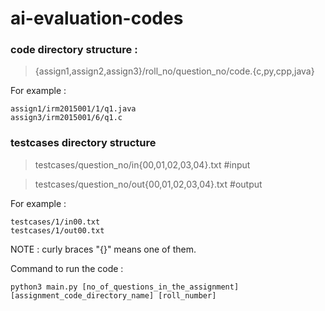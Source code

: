 # ai-evaluation-codes

### code directory structure :

> {assign1,assign2,assign3}/roll_no/question_no/code.{c,py,cpp,java}

For example :
```
assign1/irm2015001/1/q1.java
assign3/irm2015001/6/q1.c
```

### testcases directory structure

>testcases/question_no/in{00,01,02,03,04}.txt         #input

>testcases/question_no/out{00,01,02,03,04}.txt        #output

For example :
```
testcases/1/in00.txt
testcases/1/out00.txt
```

NOTE : curly braces "{}" means one of them.


Command to run the code :
```
python3 main.py [no_of_questions_in_the_assignment] [assignment_code_directory_name] [roll_number]
```

